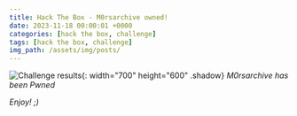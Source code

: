 ```yaml
---
title: Hack The Box - M0rsarchive owned!
date: 2023-11-18 00:00:01 +0000
categories: [hack the box, challenge]
tags: [hack the box, challenge]
img_path: /assets/img/posts/
---
```


![Challenge results](owned-m0rsarchive.png){: width="700" height="600" .shadow}
_M0rsarchive has been Pwned_

_Enjoy! ;)_
